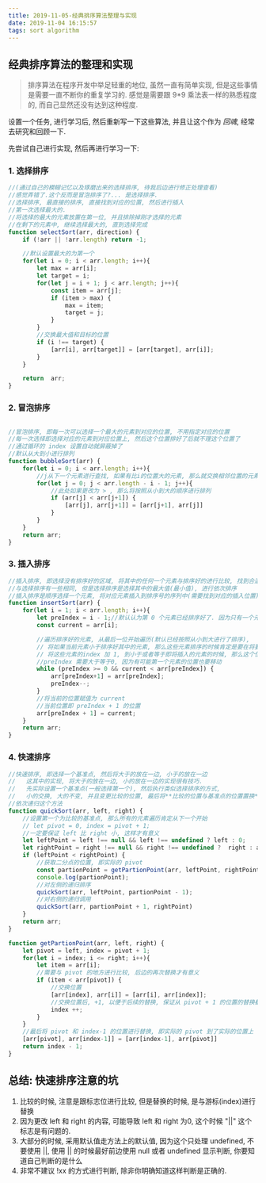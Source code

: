 ```yaml
---
title: 2019-11-05-经典排序算法整理与实现
date: 2019-11-04 16:15:57
tags: sort algorithm
---
```


## 经典排序算法的整理和实现

> 排序算法在程序开发中举足轻重的地位, 虽然一直有简单实现, 但是这些事情是需要一直不断你的重复学习的.
> 感觉是需要跟 9*9 乘法表一样的熟悉程度的, 而自己显然还没有达到这种程度.

设置一个任务, 进行学习后, 然后重新写一下这些算法, 并且让这个作为 *回魂*, 经常去研究和回顾一下.


先尝试自己进行实现, 然后再进行学习一下:

### 1. 选择排序

```typescript
//(通过自己的模糊记忆以及琢磨出来的选择排序, 待我后边进行修正处理查看)
//感觉弄错了.这个反而是冒泡排序了?... 是选择排序.
//选择排序, 最直接的排序, 直接找到对应的位置, 然后进行插入
//第一次选择最大的.
//将选择的最大的元素放置在第一位, 并且排除掉刚才选择的元素
//在剩下的元素中, 继续选择最大的, 直到选择完成
function selectSort(arr, direction) {
    if (!arr || !arr.length) return -1;

    //默认设置最大的为第一个
    for(let i = 0; i < arr.length; i++){
        let max = arr[i];
        let target = i;
        for(let j = i + 1; j < arr.length; j++){
            const item = arr[j];
            if (item > max) {
                max = item;
                target = j;
            }
        }
        //交换最大值和目标的位置
        if (i !== target) {
            [arr[i], arr[target]] = [arr[target], arr[i]];
        }
    }

    return  arr;
}

```

### 2. 冒泡排序

```javascript

//冒泡排序, 即每一次可以选择一个最大的元素到对应的位置, 不用指定对应的位置
//每一次选择即选择对应的元素到对应位置上, 然后这个位置排好了后就不理这个位置了
//通过循环的 index 设置自动就屏蔽掉了
//默认从大到小进行排列
function bubbleSort(arr) {
    for(let i = 0; i < arr.length; i++){
        //j从下一个元素进行查找, 如果有比i的位置大的元素, 那么就交换相邻位置的元素
        for(let j = 0; j < arr.length - i - 1; j++){
            //此处如果更改为 > , 那么将按照从小到大的顺序进行排列
            if (arr[j] < arr[j+1]) {
                [arr[j], arr[j+1]] = [arr[j+1], arr[j]]
            }
        }
    }
    return arr;
}

```

### 3. 插入排序

```javascript
//插入排序, 即选择没有排序好的区域, 将其中的任何一个元素与排序好的进行比较, 找到合适的位置进行插入
//与选择排序有一些相同, 但是选择排序是选择其中的最大值(最小值), 进行依次排序
//插入排序是顺序选择一个元素, 将对应元素插入到排序号的序列中(需要找到对应的插入位置)
function insertSort(arr) {
    for(let i = 1; i < arr.length; i++){
        let preIndex = i - 1;//默认认为第 0 个元素已经排序好了. 因为只有一个元素~
        const current = arr[i];

        //遍历排序好的元素, 从最后一位开始遍历(默认已经按照从小到大进行了排序),
        // 将如果当前元素小于排序好其中的元素, 那么这些元素排序的时候肯定是要在将要排序的元素后的,
        // 将这些元素的index 加 1, 到小于或者等于即将插入的元素的时候, 那么这个位置自然就是将要插入的位置
        //preIndex 需要大于等于0, 因为有可能第一个元素的位置也要移动
        while (preIndex >= 0 && current < arr[preIndex]) {
            arr[preIndex+1] = arr[preIndex];
            preIndex--;
        }
        //将当前的位置赋值为 current
        //当前位置即 preIndex + 1 的位置
        arr[preIndex + 1] = current;
    }
    return arr;
}

```

### 4. 快速排序

```javascript
//快速排序, 即选择一个基准点, 然后将大于的放在一边, 小于的放在一边
//   这其中的实现, 将大于的放在一边, 小的放在一边的实现很有技巧.
//   先实际设置一个基准点(一般选择第一个), 然后执行类似选择排序的方式,
//   小的交换, 大的不变, 并且变更比较的位置, 最后将**比较的位置与基准点的位置置换**, 即实现了将大的放在一边, 小的放在另外一边的方法
//依次递归这个方法
function quickSort(arr, left, right) {
    //设置第一个为比较的基准点, 那么所有的元素遍历肯定从下一个开始
    // let pivot = 0, index = pivot + 1;
    //一定要保证 left 比 right 小, 这样才有意义
    let leftPoint = left !== null && left !== undefined ? left : 0;
    let rightPoint = right !== null && right !== undefined ?  right : arr.length - 1;
    if (leftPoint < rightPoint) {
        //获取二分点的位置, 即实际的 pivot
        const partionPoint = getPartionPoint(arr, leftPoint, rightPoint);
        console.log(partionPoint);
        //对左侧的递归排序
        quickSort(arr, leftPoint, partionPoint - 1);
        //对右侧的递归调用
        quickSort(arr, partionPoint + 1, rightPoint)
    }
    return arr;
}

function getPartionPoint(arr, left, right) {
    let pivot = left, index = pivot + 1;
    for(let i = index; i <= right; i++){
        let item = arr[i];
        //需要与 pivot 的地方进行比较, 后边的再次替换才有意义
        if (item < arr[pivot]) {
            //交换位置
            [arr[index], arr[i]] = [arr[i], arr[index]];
            //交换位置后, +1, 以便于后续的替换, 保证从 pivot + 1 的位置的替换都是比 pivot + 1 大的元素
            index ++;
        }
    }
    //最后将 pivot 和 index-1 的位置进行替换, 即实际的 pivot 到了实际的位置上
    [arr[pivot], arr[index-1]] = [arr[index-1], arr[pivot]]
    return index - 1;
}
```

## **总结: 快速排序注意的坑**

1. 比较的时候, 注意是跟标志位进行比较, 但是替换的时候, 是与游标(index)进行替换
2. 因为更改 left 和 right 的内容, 可能导致 left 和 right 为0, 这个时候 "||" 这个标志是有问题的.
3. 大部分的时候, 采用默认值走方法上的默认值, 因为这个只处理 undefined, 不要使用 ||, 使用 || 的时候最好前边使用 null 或者 undefined 显示判断, 你要知道自己判断的是什么
4. 非常不建议 !xx 的方式进行判断, 除非你明确知道这样判断是正确的.

